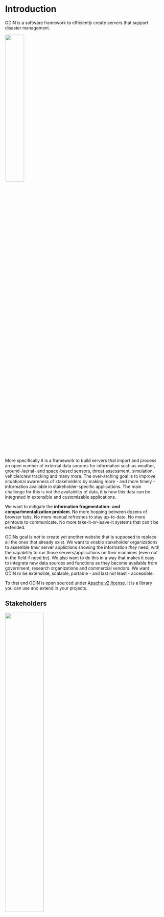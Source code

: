 # Introduction

ODIN is a software framework to efficiently create servers that support disaster management. 

<img class="mono right" src="../img/info-fragmentation.svg" width="35%"/>

More specifically it is a framework to build servers that import and process an open number of external data sources for information such as weather, ground-/aerial- and space-based sensors, threat assessment, simulation, vehicle/crew tracking and many more. The over-arching goal is to improve situational awareness of stakeholders by making more - and more timely - information available in stakeholder-specific applications. The main challenge for this is not the availability of data, it is how this data can be integrated in extensible and customizable applications. 

We want to mitigate the **information fragmentation- and compartmentalization problem**. No more hopping between dozens of browser tabs. No more manual refreshes to stay up-to-date. No more printouts to communicate. No more take-it-or-leave-it systems that can't be extended.

ODINs goal is *not* to create yet another website that is supposed to replace all the ones that already exist. We want to enable stakeholder organizations to assemble *their* server applictions showing the information *they* need, with the capability to run those servers/applications on *their* machines (even out in the field if need be). We also want to do this in a way that makes it easy to integrate new data sources and functions as they become available from government, research organizations and commercial vendors. We want ODIN ro be extensible, scalable, portable - and last not least - accessible.

To that end ODIN is open sourced under [Apache v2 license](http://www.apache.org/licenses/LICENSE-2.0). It is a library you can use and extend in your projects. 

## Stakeholders

<img class="mono left" src="../img/stakeholders.svg" width="50%"/>

Our vision for ODIN goes beyond a single stakeholder. We want it to be an open (freely available) platform for both users and developers. The ODIN maintainers are just one part of the puzzle, developing and maintaining the core framework other developers can build on. We only see our role in creating generic components that implement a consistent, extensible and scalable architecture. 

User stakeholders are more than just responder organizations (of which there are many). We also envision local communities who want to improve their level of preparedness / disaster planning. Another example would be utility providers monitoring critical infrastructure. The common theme for such user stakeholders is to enhance their situational awareness but what information that entails depends on the specific stakeholder and location. 

What holds for most user stakeholder organizations is that they lack the resources to develop respective systems from scratch. The stakeholders who do have development capacity often find themselves reinventing the wheel. The stakeholders who subscribe to commercial services have no way to tailor or extend such services.

There is no single organization that could develop all service components on its own. Commercial vendors come up with new sensors. Research organizations develop new forecast models and simulators. The common theme for all such provider stakeholders is that they want to focus on their specific expertise. They don't want to duplicate existing functions just to make their products available. Moreover, if they do it just increases the information fragmentation problem we started with.


## ODIN Application Types

In general there are two main types of ODIN applications:

- user servers
- edge servers

Both are built from the same ODIN components and follow the same architectural design.

### User Servers
support a limited number (<1000) of stakeholder users with the need for collaboration (synchronized views)
and low data latency (tracking, realtime intel). The main application model for user servers is a [Single Page Application](https://en.wikipedia.org/wiki/Single-page_application), the main user interface is a web browser

```
   <SPA diagram>
```

### Edge Servers
provide data for other servers. They are not just brokers/proxies for external resources but can be used to add complex functions and reduce downstream data volume. Assume for instance micro-grid (location/terrain- aware) wind forecast for a given incident area, such as provided by [WindNinja](https://weather.firelab.org/windninja/). This not only requires to run a high computational load (the WindNinja executable itself) but also needs a lot of bandwidth/connectivity to obtain the WindNinja input data (weather forecasts and station reports, high resolution digital elevation models etc.). The user-facing results are relatively small and simple data files containing a wind vector grid in the area of interest. This functionality should run in the cloud on high performance machinery with reliable high speed internet connection. It should not be crammed into a field deployed user server.
Edge servers are the means to make ODIN applications scalable.

```
   <data consolidation diagram>
```

## Examples

To get an idea of what ODIN servers might look like on end user machines we refer to two of our TFRSAC talks:

  * [spring 2023](https://www.youtube.com/watch?v=b9DfMBYCe-s&t=4950s)
  * [fall 2022](https://www.youtube.com/watch?v=gCBXOaybDLA)


